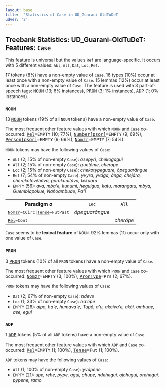 ```yaml
---
layout: base
title:  'Statistics of Case in UD_Guarani-OldTuDeT'
udver: '2'
---
```


## Treebank Statistics: UD_Guarani-OldTuDeT: Features: `Case`

This feature is universal but the values `Ref` are language-specific.
It occurs with 5 different values: `Abl`, `All`, `Dat`, `Loc`, `Ref`.

17 tokens (8%) have a non-empty value of `Case`.
16 types (10%) occur at least once with a non-empty value of `Case`.
15 lemmas (12%) occur at least once with a non-empty value of `Case`.
The feature is used with 3 part-of-speech tags: <tt><a href="gn_oldtudet-pos-NOUN.html">NOUN</a></tt> (13; 6% instances), <tt><a href="gn_oldtudet-pos-PRON.html">PRON</a></tt> (3; 1% instances), <tt><a href="gn_oldtudet-pos-ADP.html">ADP</a></tt> (1; 0% instances).

### `NOUN`

13 <tt><a href="gn_oldtudet-pos-NOUN.html">NOUN</a></tt> tokens (19% of all `NOUN` tokens) have a non-empty value of `Case`.

The most frequent other feature values with which `NOUN` and `Case` co-occurred: <tt><a href="gn_oldtudet-feat-Rel.html">Rel</a></tt><tt>=EMPTY</tt> (10; 77%), <tt><a href="gn_oldtudet-feat-Number-psor.html">Number[psor]</a></tt><tt>=EMPTY</tt> (9; 69%), <tt><a href="gn_oldtudet-feat-Person-psor.html">Person[psor]</a></tt><tt>=EMPTY</tt> (9; 69%), <tt><a href="gn_oldtudet-feat-Nomzr.html">Nomzr</a></tt><tt>=EMPTY</tt> (7; 54%).

`NOUN` tokens may have the following values of `Case`:

* `Abl` (2; 15% of non-empty `Case`): <em>asepyri, chekogagui</em>
* `All` (2; 15% of non-empty `Case`): <em>guetẽme, cherópe</em>
* `Loc` (2; 15% of non-empty `Case`): <em>chekotypeguare, ópeguarãngue</em>
* `Ref` (7; 54% of non-empty `Case`): <em>yvyra, yvága, ãnga, chejára, cherekotevẽháva, porokuaitáva, tekuára</em>
* `EMPTY` (56): <em>ava, mba'e, kunumi, heguigua, katu, marangatu, mbya, Guembiapokue, Nañoambuae, Pa'i</em>

<table>
  <tr><th>Paradigm <i>o</i></th><th><tt>Loc</tt></th><th><tt>All</tt></th></tr>
  <tr><td><tt><tt><a href="gn_oldtudet-feat-Nomzr.html">Nomzr</a></tt><tt>=CCirc</tt>|<tt><a href="gn_oldtudet-feat-Tense.html">Tense</a></tt><tt>=FutPast</tt></tt></td><td><em>ópeguarãngue</em></td><td></td></tr>
  <tr><td><tt><tt><a href="gn_oldtudet-feat-Rel.html">Rel</a></tt><tt>=Cont</tt></tt></td><td></td><td><em>cherópe</em></td></tr>
</table>

`Case` seems to be **lexical feature** of `NOUN`. 92% lemmas (11) occur only with one value of `Case`.

### `PRON`

3 <tt><a href="gn_oldtudet-pos-PRON.html">PRON</a></tt> tokens (10% of all `PRON` tokens) have a non-empty value of `Case`.

The most frequent other feature values with which `PRON` and `Case` co-occurred: <tt><a href="gn_oldtudet-feat-Nomzr.html">Nomzr</a></tt><tt>=EMPTY</tt> (3; 100%), <tt><a href="gn_oldtudet-feat-PronType.html">PronType</a></tt><tt>=Prs</tt> (2; 67%).

`PRON` tokens may have the following values of `Case`:

* `Dat` (2; 67% of non-empty `Case`): <em>ndeve</em>
* `Loc` (1; 33% of non-empty `Case`): <em>ha'épe</em>
* `EMPTY` (26): <em>aipo, ha'e, humava'e, Tupã, a'u, akoiva'e, akói, ambuae, ase, eguĩ</em>

### `ADP`

1 <tt><a href="gn_oldtudet-pos-ADP.html">ADP</a></tt> tokens (5% of all `ADP` tokens) have a non-empty value of `Case`.

The most frequent other feature values with which `ADP` and `Case` co-occurred: <tt><a href="gn_oldtudet-feat-Rel.html">Rel</a></tt><tt>=EMPTY</tt> (1; 100%), <tt><a href="gn_oldtudet-feat-Tense.html">Tense</a></tt><tt>=Fut</tt> (1; 100%).

`ADP` tokens may have the following values of `Case`:

* `All` (1; 100% of non-empty `Case`): <em>yvápene</em>
* `EMPTY` (21): <em>upe, rehe, pype, agui, chupe, ndehegui, ojohugui, orehegui, pypene, ramo</em>

